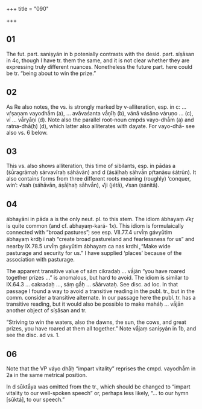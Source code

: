 +++
title = "090"

+++


## 01
The fut. part. saniṣyán in b potenially contrasts with the desid. part. síṣāsan in 4c, though I have tr. them the same, and it is not clear whether they are expressing truly different nuances. Nonetheless the future part. here could be tr. “being about to win the prize.”


## 02
As Re also notes, the vs. is strongly marked by v-alliteration, esp. in c: … vṛ́ṣaṇam vayodhā́m (a), … avāvaśanta vā́ṇīḥ (b), vánā vásāno váruṇo … (c), ví … vā́ryāṇi (d). Note also the parallel root-noun cmpds vayo-dhā́m (a) and ratna-dhā́(ḥ) (d), which latter also alliterates with dayate. For vayo-dhā́- see also vs. 6 below.


## 03
This vs. also shows alliteration, this time of sibilants, esp. in pādas a (śū́ragrāmaḥ sárvavīraḥ sáhāvān) and d (áṣāḷhaḥ sāhvā́n pṛ́tanāsu śátrūn). It also contains forms from three different roots meaning (roughly) ‘conquer, win’: √sah (sáhāvān, áṣāḷhaḥ sāhvā́n), √ji (jétā), √san (sánitā).


## 04
ábhayāni in pāda a is the only neut. pl. to this stem. The idiom ábhayaṃ √kr̥ is quite common (and cf. abhayaṃ-kará- 1x). This idiom is formulaically connected with “broad pastures”; see esp. VII.77.4 urvī́ṃ gávyūtim ábhayaṃ krdh̥ ī naḥ “create broad pastureland and fearlessness for us” and nearby IX.78.5 urvī́ṃ gávyūtim ábhayaṃ ca nas krdhi ̥ “Make wide pasturage and security for us.” I have supplied ‘places’ because of the association with pasturage.

The apparent transitive value of sáṃ cikradaḥ … vā́jān “you have roared together prizes …” is anomalous, but hard to avoid. The idiom is similar to IX.64.3 … cakradaḥ …, sáṃ gā́ḥ … sa̐árvataḥ. See disc. ad loc. In that passage I found a way to avoid a transitive reading in the publ. tr., but in the comm. consider a transitive alternate. In our passage here the publ. tr. has a transitive reading, but it would also be possible to make maháḥ … vā́jān another object of síṣāsan and tr.

“Striving to win the waters, also the dawns, the sun, the cows, and great prizes, you have roared at them all together.” Note vā́jaṃ saniṣyán in 1b, and see the disc. ad vs. 1.


## 06
Note that the VP váyo dhāḥ “impart vitality” reprises the cmpd. vayodhā́m in 2a in the same metrical position.

In d sūktā́ya was omitted from the tr., which should be changed to “impart vitality to our well-spoken speech” or, perhaps less likely, “… to our hymn [sūktá], to our speech.”
